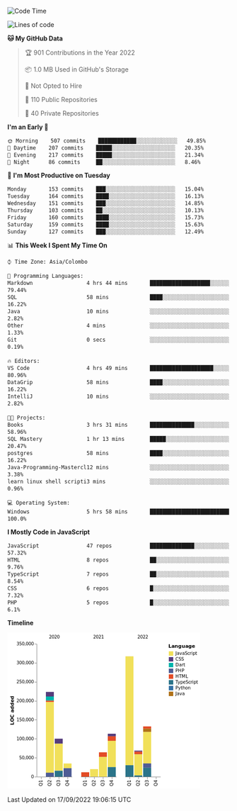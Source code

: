 
<!--START_SECTION:waka-->
![Code Time](http://img.shields.io/badge/Code%20Time-664%20hrs%2043%20mins-blue)

![Lines of code](https://img.shields.io/badge/From%20Hello%20World%20I%27ve%20Written-1%20Million%20lines%20of%20code-blue)

**🐱 My GitHub Data** 

> 🏆 901 Contributions in the Year 2022
 > 
> 📦 1.0 MB Used in GitHub's Storage 
 > 
> 🚫 Not Opted to Hire
 > 
> 📜 110 Public Repositories 
 > 
> 🔑 40 Private Repositories  
 > 
**I'm an Early 🐤** 

```text
🌞 Morning    507 commits    ████████████░░░░░░░░░░░░░   49.85% 
🌆 Daytime    207 commits    █████░░░░░░░░░░░░░░░░░░░░   20.35% 
🌃 Evening    217 commits    █████░░░░░░░░░░░░░░░░░░░░   21.34% 
🌙 Night      86 commits     ██░░░░░░░░░░░░░░░░░░░░░░░   8.46%

```
📅 **I'm Most Productive on Tuesday** 

```text
Monday       153 commits    ███░░░░░░░░░░░░░░░░░░░░░░   15.04% 
Tuesday      164 commits    ████░░░░░░░░░░░░░░░░░░░░░   16.13% 
Wednesday    151 commits    ███░░░░░░░░░░░░░░░░░░░░░░   14.85% 
Thursday     103 commits    ██░░░░░░░░░░░░░░░░░░░░░░░   10.13% 
Friday       160 commits    ████░░░░░░░░░░░░░░░░░░░░░   15.73% 
Saturday     159 commits    ████░░░░░░░░░░░░░░░░░░░░░   15.63% 
Sunday       127 commits    ███░░░░░░░░░░░░░░░░░░░░░░   12.49%

```


📊 **This Week I Spent My Time On** 

```text
⌚︎ Time Zone: Asia/Colombo

💬 Programming Languages: 
Markdown                 4 hrs 44 mins       ███████████████████░░░░░░   79.44% 
SQL                      58 mins             ████░░░░░░░░░░░░░░░░░░░░░   16.22% 
Java                     10 mins             ░░░░░░░░░░░░░░░░░░░░░░░░░   2.82% 
Other                    4 mins              ░░░░░░░░░░░░░░░░░░░░░░░░░   1.33% 
Git                      0 secs              ░░░░░░░░░░░░░░░░░░░░░░░░░   0.19%

🔥 Editors: 
VS Code                  4 hrs 49 mins       ████████████████████░░░░░   80.96% 
DataGrip                 58 mins             ████░░░░░░░░░░░░░░░░░░░░░   16.22% 
IntelliJ                 10 mins             ░░░░░░░░░░░░░░░░░░░░░░░░░   2.82%

🐱‍💻 Projects: 
Books                    3 hrs 31 mins       ██████████████░░░░░░░░░░░   58.96% 
SQL Mastery              1 hr 13 mins        █████░░░░░░░░░░░░░░░░░░░░   20.47% 
postgres                 58 mins             ████░░░░░░░░░░░░░░░░░░░░░   16.22% 
Java-Programming-Mastercl12 mins             ░░░░░░░░░░░░░░░░░░░░░░░░░   3.38% 
learn linux shell scripti3 mins              ░░░░░░░░░░░░░░░░░░░░░░░░░   0.96%

💻 Operating System: 
Windows                  5 hrs 58 mins       █████████████████████████   100.0%

```

**I Mostly Code in JavaScript** 

```text
JavaScript               47 repos            ██████████████░░░░░░░░░░░   57.32% 
HTML                     8 repos             ██░░░░░░░░░░░░░░░░░░░░░░░   9.76% 
TypeScript               7 repos             ██░░░░░░░░░░░░░░░░░░░░░░░   8.54% 
CSS                      6 repos             █░░░░░░░░░░░░░░░░░░░░░░░░   7.32% 
PHP                      5 repos             █░░░░░░░░░░░░░░░░░░░░░░░░   6.1%

```


**Timeline**

![Chart not found](https://raw.githubusercontent.com/ccweerasinghe1994/ccweerasinghe1994/master/charts/bar_graph.png) 


 Last Updated on 17/09/2022 19:06:15 UTC
<!--END_SECTION:waka-->
